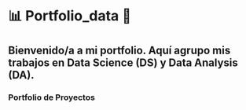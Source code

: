 # 📊 Portfolio_data 🧠 

## Bienvenido/a a mi portfolio. Aquí agrupo mis trabajos en **Data Science (DS)** y **Data Analysis (DA)**.

### Portfolio de Proyectos
